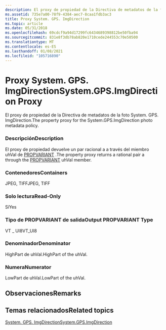 ```yaml
---
description: El proxy de propiedad de la Directiva de metadatos de la foto System. GPS. ImgDirection.
ms.assetid: 735e7a00-78f9-4384-aec7-8caa1fdb3ac3
title: Proxy System. GPS. ImgDirection
ms.topic: article
ms.date: 05/31/2018
ms.openlocfilehash: 69cdcf9a94d17299fc6434689398812be50fba94
ms.sourcegitcommit: 831e8f3db78ab820e1710cede244553c70e50500
ms.translationtype: MT
ms.contentlocale: es-ES
ms.lasthandoff: 01/08/2021
ms.locfileid: "105716890"
---
```

# <a name="systemgpsimgdirection-proxy"></a><span data-ttu-id="aa8ac-103">Proxy System. GPS. ImgDirection</span><span class="sxs-lookup"><span data-stu-id="aa8ac-103">System.GPS.ImgDirection Proxy</span></span>

<span data-ttu-id="aa8ac-104">El proxy de propiedad de la Directiva de metadatos de la foto System. GPS. ImgDirection.</span><span class="sxs-lookup"><span data-stu-id="aa8ac-104">The property proxy for the System.GPS.ImgDirection photo metadata policy.</span></span>

### <a name="description"></a><span data-ttu-id="aa8ac-105">Descripción</span><span class="sxs-lookup"><span data-stu-id="aa8ac-105">Description</span></span>

<span data-ttu-id="aa8ac-106">El proxy de propiedad devuelve un par racional a a través del miembro uhVal de [PROPVARIANT](/windows/win32/api/propidlbase/ns-propidlbase-propvariant) .</span><span class="sxs-lookup"><span data-stu-id="aa8ac-106">The property proxy returns a rational pair a through the [PROPVARIANT](/windows/win32/api/propidlbase/ns-propidlbase-propvariant) uhVal member.</span></span>

### <a name="containers"></a><span data-ttu-id="aa8ac-107">Contenedores</span><span class="sxs-lookup"><span data-stu-id="aa8ac-107">Containers</span></span>

<span data-ttu-id="aa8ac-108">JPEG, TIFF</span><span class="sxs-lookup"><span data-stu-id="aa8ac-108">JPEG, TIFF</span></span>

### <a name="read-only"></a><span data-ttu-id="aa8ac-109">Solo lectura</span><span class="sxs-lookup"><span data-stu-id="aa8ac-109">Read-Only</span></span>

<span data-ttu-id="aa8ac-110">Sí</span><span class="sxs-lookup"><span data-stu-id="aa8ac-110">Yes</span></span>

### <a name="output-propvariant-type"></a><span data-ttu-id="aa8ac-111">Tipo de PROPVARIANT de salida</span><span class="sxs-lookup"><span data-stu-id="aa8ac-111">Output PROPVARIANT Type</span></span>

<span data-ttu-id="aa8ac-112">VT \_ UI8</span><span class="sxs-lookup"><span data-stu-id="aa8ac-112">VT\_UI8</span></span>

### <a name="denominator"></a><span data-ttu-id="aa8ac-113">Denominador</span><span class="sxs-lookup"><span data-stu-id="aa8ac-113">Denominator</span></span>

<span data-ttu-id="aa8ac-114">HighPart de uhVal.</span><span class="sxs-lookup"><span data-stu-id="aa8ac-114">HighPart of the uhVal.</span></span>

### <a name="numerator"></a><span data-ttu-id="aa8ac-115">Numera</span><span class="sxs-lookup"><span data-stu-id="aa8ac-115">Numerator</span></span>

<span data-ttu-id="aa8ac-116">LowPart de uhVal.</span><span class="sxs-lookup"><span data-stu-id="aa8ac-116">LowPart of the uhVal.</span></span>

## <a name="remarks"></a><span data-ttu-id="aa8ac-117">Observaciones</span><span class="sxs-lookup"><span data-stu-id="aa8ac-117">Remarks</span></span>

## <a name="related-topics"></a><span data-ttu-id="aa8ac-118">Temas relacionados</span><span class="sxs-lookup"><span data-stu-id="aa8ac-118">Related topics</span></span>

<dl> <dt>

[<span data-ttu-id="aa8ac-119">System. GPS. ImgDirection</span><span class="sxs-lookup"><span data-stu-id="aa8ac-119">System.GPS.ImgDirection</span></span>](../properties/props-system-gps-imgdirection.md)
</dt> </dl>

 

 
